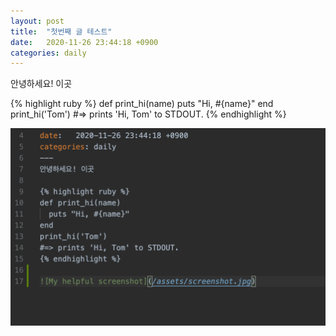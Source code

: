 ```yaml
---
layout: post
title:  "첫번째 글 테스트"
date:   2020-11-26 23:44:18 +0900
categories: daily
---
```

안녕하세요! 이곳

{% highlight ruby %}
def print_hi(name)
  puts "Hi, #{name}"
end
print_hi('Tom')
#=> prints 'Hi, Tom' to STDOUT.
{% endhighlight %}

![My helpful screenshot](/assets/test.png)